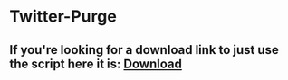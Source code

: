 # Twitter-Purge

## If you're looking for a download link to just use the script here it is: [Download](https://mohanedattef.github.io/Twitter-Purge/purge.exe)

